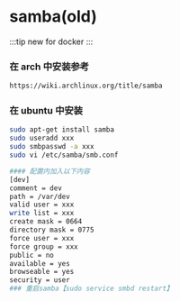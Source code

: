 # samba(old)

:::tip
new for docker
:::

### 在 arch 中安装参考

```sh
https://wiki.archlinux.org/title/samba
```

### 在 ubuntu 中安装

```sh
sudo apt-get install samba
sudo useradd xxx
sudo smbpasswd -a xxx
sudo vi /etc/samba/smb.conf

#### 配置内加入以下内容
[dev]
comment = dev
path = /var/dev
valid user = xxx
write list = xxx
create mask = 0664
directory mask = 0775
force user = xxx
force group = xxx
public = no
available = yes
browseable = yes
security = user
### 重启samba【sudo service smbd restart】
```
